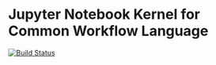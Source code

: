 # Jupyter Notebook Kernel for Common Workflow Language 

[![Build Status](https://travis-ci.com/giannisdoukas/CWLJNIKernel.svg?token=pHxhySkKwyHuExDss3uR&branch=dev)](https://travis-ci.com/giannisdoukas/CWLJNIKernel)